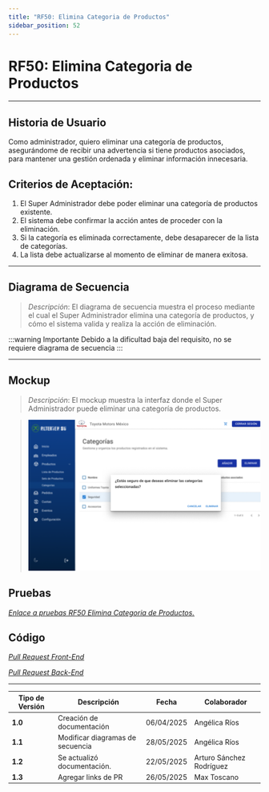 ```yaml
---
title: "RF50: Elimina Categoria de Productos"
sidebar_position: 52
---
```


# RF50: Elimina Categoria de Productos

---

## Historia de Usuario

Como administrador, quiero eliminar una categoría de productos, asegurándome de recibir una advertencia si tiene productos asociados, para mantener una gestión ordenada y eliminar información innecesaria.

## **Criterios de Aceptación:**

1. El Super Administrador debe poder eliminar una categoría de productos existente.
2. El sistema debe confirmar la acción antes de proceder con la eliminación.
3. Si la categoría es eliminada correctamente, debe desaparecer de la lista de categorías.
4. La lista debe actualizarse al momento de eliminar de manera exitosa.

---

## **Diagrama de Secuencia**

> _Descripción_: El diagrama de secuencia muestra el proceso mediante el cual el Super Administrador elimina una categoría de productos, y cómo el sistema valida y realiza la acción de eliminación.

:::warning Importante
Debido a la dificultad baja del requisito, no se requiere diagrama de secuencia
:::

---

## **Mockup**

> _Descripción_: El mockup muestra la interfaz donde el Super Administrador puede eliminar una categoría de productos.

> ![Interfaz de Eliminar Categoria de Productos](imagenes/RF50EliminaCategorias.png)

## **Pruebas**

_<u>[Enlace a pruebas RF50 Elimina Categoria de Productos.](https://docs.google.com/spreadsheets/d/1NLGwGrGA5PVOEzLaqxa8Ts1D_Ng3QzzqNKWJYUzxD-M/edit?gid=1863559050#gid=1863559050)</u>_

## **Código**

_<u>[Pull Request Front-End](https://github.com/CodeAnd-Co/Frontend-Text-Lines/pull/30)</u>_

_<u>[Pull Request Back-End](https://github.com/CodeAnd-Co/Backend-textiles/pull/33)</u>_

---

| **Tipo de Versión** | **Descripción**                  | **Fecha**  | **Colaborador**          |
| ------------------- | -------------------------------- | ---------- | ------------------------ |
| **1.0**             | Creación de documentación        | 06/04/2025 | Angélica Ríos            |
| **1.1**             | Modificar diagramas de secuencia | 28/05/2025 | Angélica Ríos            |
| **1.2**             | Se actualizó documentación.      | 22/05/2025 | Arturo Sánchez Rodríguez |
| **1.3**             | Agregar links de PR              | 26/05/2025 | Max Toscano              |

